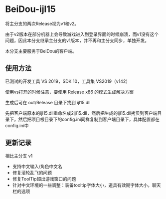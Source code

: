 # BeiDou-ijl15

将主分支的两次Release视为v1和v2。

由于v2版本在部分机器上会导致游戏进入到登录界面的时候崩溃，而v1没有这个问题，因此本分支继承主分支的v1版本，并不再和主分支同步，单独开发。

本分支主要服务于BeiDou的客户端。

## 使用方法

已测试的开发工具 VS 2019，SDK 10，工具集 VS2019（v142）

使用vs打开的时候注意，要使用 Release x86 的模式生成解决方案

生成后可在 out/Release 目录下找到 ijl15.dll

先把客户端原本的ijl15.dll重命名成2ijl15.dll，然后把生成的ijl15.dll拷贝到客户端目录下，然后把项目根目录下的config.ini同样复制到客户端目录下，具体配置都在config.ini中

## 更新记录

相比主分支 v1

- 支持中文输入/角色中文名
- 修复滚轮乱飞的问题
- 修复ToolTip超出游戏窗口的问题
- 针对中文环境的一些调整：装备tooltip字体大小，道具有效期字体大小，聊天栏的选项